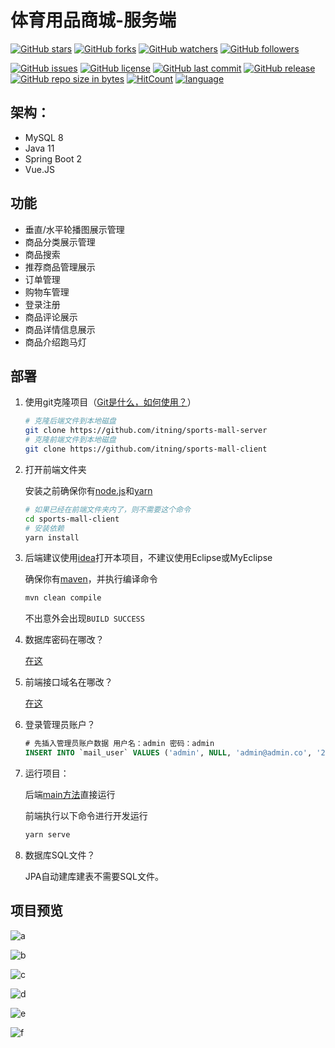 # 体育用品商城-服务端

[![GitHub stars](https://img.shields.io/github/stars/itning/sports-mall-server.svg?style=social&label=Stars)](https://github.com/itning/sports-mall-server/stargazers)
[![GitHub forks](https://img.shields.io/github/forks/itning/sports-mall-server.svg?style=social&label=Fork)](https://github.com/itning/sports-mall-server/network/members)
[![GitHub watchers](https://img.shields.io/github/watchers/itning/sports-mall-server.svg?style=social&label=Watch)](https://github.com/itning/sports-mall-server/watchers)
[![GitHub followers](https://img.shields.io/github/followers/itning.svg?style=social&label=Follow)](https://github.com/itning?tab=followers)

[![GitHub issues](https://img.shields.io/github/issues/itning/sports-mall-server.svg)](https://github.com/itning/sports-mall-server/issues)
[![GitHub license](https://img.shields.io/github/license/itning/sports-mall-server.svg)](https://github.com/itning/sports-mall-server/blob/master/LICENSE)
[![GitHub last commit](https://img.shields.io/github/last-commit/itning/sports-mall-server.svg)](https://github.com/itning/sports-mall-server/commits)
[![GitHub release](https://img.shields.io/github/release/itning/sports-mall-server.svg)](https://github.com/itning/sports-mall-server/releases)
[![GitHub repo size in bytes](https://img.shields.io/github/repo-size/itning/sports-mall-server.svg)](https://github.com/itning/sports-mall-server)
[![HitCount](http://hits.dwyl.com/itning/sports-mall-server.svg)](http://hits.dwyl.com/itning/sports-mall-server)
[![language](https://img.shields.io/badge/language-JAVA-green.svg)](https://github.com/itning/sports-mall-server)

## 架构：
- MySQL 8
- Java 11
- Spring Boot 2
- Vue.JS

## 功能

- 垂直/水平轮播图展示管理
- 商品分类展示管理
- 商品搜索
- 推荐商品管理展示
- 订单管理
- 购物车管理
- 登录注册
- 商品评论展示
- 商品详情信息展示
- 商品介绍跑马灯

## 部署

1. 使用git克隆项目（[Git是什么，如何使用？](https://www.liaoxuefeng.com/wiki/0013739516305929606dd18361248578c67b8067c8c017b000/)）

   ```bash
   # 克隆后端文件到本地磁盘
   git clone https://github.com/itning/sports-mall-server
   # 克隆前端文件到本地磁盘
   git clone https://github.com/itning/sports-mall-client
   ```

2. 打开前端文件夹

   安装之前确保你有[node.js](https://nodejs.org/zh-cn/)和[yarn](https://classic.yarnpkg.com/zh-Hans/docs/install/#windows-stable)

   ```bash
   # 如果已经在前端文件夹内了，则不需要这个命令
   cd sports-mall-client
   # 安装依赖
   yarn install
   ```

3. 后端建议使用[idea](https://www.jetbrains.com/idea/)打开本项目，不建议使用Eclipse或MyEclipse

   确保你有[maven](https://maven.apache.org/download.cgi)，并执行编译命令

   ```bash
   mvn clean compile
   ```

   不出意外会出现`BUILD SUCCESS`

4. 数据库密码在哪改？

   [在这](https://github.com/itning/sports-mall-server/blob/master/src/main/resources/application.properties#L22)

5. 前端接口域名在哪改？

   [在这](https://github.com/itning/sports-mall-client/blob/master/src/api/index.js#L1)

6. 登录管理员账户？

   ```sql
   # 先插入管理员账户数据 用户名：admin 密码：admin
   INSERT INTO `mail_user` VALUES ('admin', NULL, 'admin@admin.co', '2020-02-13 11:31:24.451000', '2020-02-13 11:31:24.451000', 'admin', '17588755691', '1');
   ```

7. 运行项目：

   后端[main方法](https://github.com/itning/sports-mall-server/blob/master/src/main/java/com/sport/sportsmallserver/SportsMailServerApplication.java#L9)直接运行

   前端执行以下命令进行开发运行

   ```bash
   yarn serve
   ```

8. 数据库SQL文件？

   JPA自动建库建表不需要SQL文件。

## 项目预览

![a](https://raw.githubusercontent.com/itning/sports-mall-server/master/pic/1.png)

![b](https://raw.githubusercontent.com/itning/sports-mall-server/master/pic/2.png)

![c](https://raw.githubusercontent.com/itning/sports-mall-server/master/pic/3.png)

![d](https://raw.githubusercontent.com/itning/sports-mall-server/master/pic/4.png)

![e](https://raw.githubusercontent.com/itning/sports-mall-server/master/pic/5.png)

![f](https://raw.githubusercontent.com/itning/sports-mall-server/master/pic/6.png)
